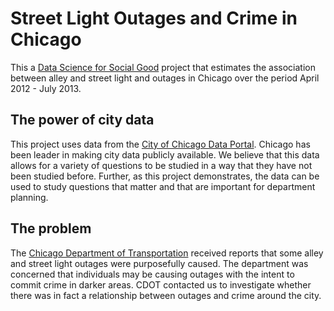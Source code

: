 Street Light Outages and Crime in Chicago
==================

This a [Data Science for Social Good](http://www.dssg.io) project that estimates the association between alley and street light and outages in Chicago over the period April 2012 - July 2013.

## The power of city data

This project uses data from the [City of Chicago Data Portal](https://data.cityofchicago.org/).  Chicago has been leader in making city data publicly available.  We believe that this data allows for a variety of questions to be studied in a way that they have not been studied before.  Further, as this project demonstrates, the data can be used to study questions that matter and that are important for department planning.

## The problem

The [Chicago Department of Transportation](http://www.cityofchicago.org/city/en/depts/cdot.html) received reports that some alley and street light outages were purposefully caused.  The department was concerned that individuals may be causing outages with the intent to commit crime in darker areas.  CDOT contacted us to investigate whether there was in fact a relationship between outages and crime around the city.


